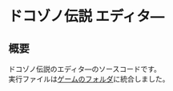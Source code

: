 # ドコゾノ伝説 エディタ―<br>

## 概要<br>
ドコゾノ伝説のエディタ―のソースコードです。<br>
実行ファイルは[ゲームのフォルダ](https://github.com/nittasora/LegendOfDokozo_Original)に統合しました。<br>
